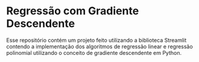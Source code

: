 # Regressão com Gradiente Descendente

Esse repositório contém um projeto feito utilizando a biblioteca Streamlit contendo a implementação dos algoritmos de regressão linear e regressão polinomial utilizando o conceito de gradiente descendente em Python.


